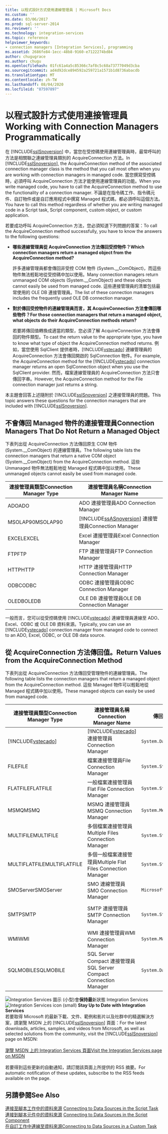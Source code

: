 ```yaml
---
title: 以程式設計方式使用連線管理員 | Microsoft Docs
ms.custom: ''
ms.date: 03/06/2017
ms.prod: sql-server-2014
ms.reviewer: ''
ms.technology: integration-services
ms.topic: reference
helpviewer_keywords:
- connection managers [Integration Services], programming
ms.assetid: 2686fe84-1ecc-48b8-9160-e7122274bd84
author: chugugrace
ms.author: chugu
ms.openlocfilehash: 01fc61a4a5c85366c7af8c5c68a73777049d3cba
ms.sourcegitcommit: ad4d92dce894592a259721a1571b1d8736abacdb
ms.translationtype: MT
ms.contentlocale: zh-TW
ms.lasthandoff: 08/04/2020
ms.locfileid: "87597897"
---
```

# <a name="working-with-connection-managers-programmatically"></a><span data-ttu-id="7fc6c-102">以程式設計方式使用連接管理員</span><span class="sxs-lookup"><span data-stu-id="7fc6c-102">Working with Connection Managers Programmatically</span></span>
  <span data-ttu-id="7fc6c-103">在 [!INCLUDE[ssISnoversion](../includes/ssisnoversion-md.md)] 中，當您在受控碼使用連線管理員時，最常呼叫的方法是相關聯之連線管理員類別的 AcquireConnection 方法。</span><span class="sxs-lookup"><span data-stu-id="7fc6c-103">In [!INCLUDE[ssISnoversion](../includes/ssisnoversion-md.md)], the AcquireConnection method of the associated connection manager class is the method that you call most often when you are working with connection managers in managed code.</span></span> <span data-ttu-id="7fc6c-104">當您撰寫受控碼時，必須呼叫 AcquireConnection 方法才能使用連線管理員的功能。</span><span class="sxs-lookup"><span data-stu-id="7fc6c-104">When you write managed code, you have to call the AcquireConnection method to use the functionality of a connection manager.</span></span> <span data-ttu-id="7fc6c-105">不論是在指令碼工作、指令碼元件、自訂物件或是自訂應用程式中撰寫 Managed 程式碼，都必須呼叫這個方法。</span><span class="sxs-lookup"><span data-stu-id="7fc6c-105">You have to call this method regardless of whether you are writing managed code in a Script task, Script component, custom object, or custom application.</span></span>  
  
 <span data-ttu-id="7fc6c-106">若要成功呼叫 AcquireConnection 方法，您必須知道下列問題的答案：</span><span class="sxs-lookup"><span data-stu-id="7fc6c-106">To call the AcquireConnection method successfully, you have to know the answers to the following questions:</span></span>  
  
-   <span data-ttu-id="7fc6c-107">**哪些連線管理員從 AcquireConnection 方法傳回受控物件？**</span><span class="sxs-lookup"><span data-stu-id="7fc6c-107">**Which connection managers return a managed object from the AcquireConnection method?**</span></span>  
  
     <span data-ttu-id="7fc6c-108">許多連線管理員都會傳回非受控 COM 物件 (System.__ComObject)，而這些物件無法輕鬆地從受控碼中加以使用。</span><span class="sxs-lookup"><span data-stu-id="7fc6c-108">Many connection managers return unmanaged COM objects (System.__ComObject) and these objects cannot easily be used from managed code.</span></span> <span data-ttu-id="7fc6c-109">這些連接管理員的清單包括最常使用的 OLE DB 連接管理員。</span><span class="sxs-lookup"><span data-stu-id="7fc6c-109">The list of these connection managers includes the frequently used OLE DB connection manager.</span></span>  
  
-   <span data-ttu-id="7fc6c-110">**對於傳回受控物件的連線管理員而言，其 AcquireConnection 方法會傳回哪些物件？**</span><span class="sxs-lookup"><span data-stu-id="7fc6c-110">**For those connection managers that return a managed object, what objects do their AcquireConnection methods return?**</span></span>  
  
     <span data-ttu-id="7fc6c-111">若要將傳回值轉換成適當的類型，您必須了解 AcquireConnection 方法會傳回的物件類型。</span><span class="sxs-lookup"><span data-stu-id="7fc6c-111">To cast the return value to the appropriate type, you have to know what type of object the AcquireConnection method returns.</span></span> <span data-ttu-id="7fc6c-112">例如，當您使用 SqlClient 提供者時，[!INCLUDE[vstecado](../includes/vstecado-md.md)] 連線管理員的 AcquireConnection 方法會傳回開啟的 SqlConnection 物件。</span><span class="sxs-lookup"><span data-stu-id="7fc6c-112">For example, the AcquireConnection method for the [!INCLUDE[vstecado](../includes/vstecado-md.md)] connection manager returns an open SqlConnection object when you use the SqlClient provider.</span></span> <span data-ttu-id="7fc6c-113">然而，檔案連線管理員的 AcquireConnection 方法只會傳回字串。</span><span class="sxs-lookup"><span data-stu-id="7fc6c-113">However, the AcquireConnection method for the File connection manager just returns a string.</span></span>  
  
 <span data-ttu-id="7fc6c-114">本主題會回答上述隨附於 [!INCLUDE[ssISnoversion](../includes/ssisnoversion-md.md)] 之連接管理員的問題。</span><span class="sxs-lookup"><span data-stu-id="7fc6c-114">This topic answers these questions for the connection managers that are included with [!INCLUDE[ssISnoversion](../includes/ssisnoversion-md.md)].</span></span>  
  
## <a name="connection-managers-that-do-not-return-a-managed-object"></a><span data-ttu-id="7fc6c-115">不會傳回 Managed 物件的連接管理員</span><span class="sxs-lookup"><span data-stu-id="7fc6c-115">Connection Managers That Do Not Return a Managed Object</span></span>  
 <span data-ttu-id="7fc6c-116">下表列出從 AcquireConnection 方法傳回原生 COM 物件 (System.__ComObject) 的連線管理員。</span><span class="sxs-lookup"><span data-stu-id="7fc6c-116">The following table lists the connection managers that return a native COM object (System.__ComObject) from the AcquireConnection method.</span></span> <span data-ttu-id="7fc6c-117">這些 Unmanaged 物件無法輕鬆地從 Managed 程式碼中加以使用。</span><span class="sxs-lookup"><span data-stu-id="7fc6c-117">These unmanaged objects cannot easily be used from managed code.</span></span>  
  
|<span data-ttu-id="7fc6c-118">連接管理員類型</span><span class="sxs-lookup"><span data-stu-id="7fc6c-118">Connection Manager Type</span></span>|<span data-ttu-id="7fc6c-119">連接管理員名稱</span><span class="sxs-lookup"><span data-stu-id="7fc6c-119">Connection Manager Name</span></span>|  
|-----------------------------|-----------------------------|  
|<span data-ttu-id="7fc6c-120">ADO</span><span class="sxs-lookup"><span data-stu-id="7fc6c-120">ADO</span></span>|<span data-ttu-id="7fc6c-121">ADO 連接管理員</span><span class="sxs-lookup"><span data-stu-id="7fc6c-121">ADO Connection Manager</span></span>|  
|<span data-ttu-id="7fc6c-122">MSOLAP90</span><span class="sxs-lookup"><span data-stu-id="7fc6c-122">MSOLAP90</span></span>|[!INCLUDE[ssASnoversion](../includes/ssasnoversion-md.md)] <span data-ttu-id="7fc6c-123">連接管理員</span><span class="sxs-lookup"><span data-stu-id="7fc6c-123">Connection Manager</span></span>|  
|<span data-ttu-id="7fc6c-124">EXCEL</span><span class="sxs-lookup"><span data-stu-id="7fc6c-124">EXCEL</span></span>|<span data-ttu-id="7fc6c-125">Excel 連接管理員</span><span class="sxs-lookup"><span data-stu-id="7fc6c-125">Excel Connection Manager</span></span>|  
|<span data-ttu-id="7fc6c-126">FTP</span><span class="sxs-lookup"><span data-stu-id="7fc6c-126">FTP</span></span>|<span data-ttu-id="7fc6c-127">FTP 連接管理員</span><span class="sxs-lookup"><span data-stu-id="7fc6c-127">FTP Connection Manager</span></span>|  
|<span data-ttu-id="7fc6c-128">HTTP</span><span class="sxs-lookup"><span data-stu-id="7fc6c-128">HTTP</span></span>|<span data-ttu-id="7fc6c-129">HTTP 連接管理員</span><span class="sxs-lookup"><span data-stu-id="7fc6c-129">HTTP Connection Manager</span></span>|  
|<span data-ttu-id="7fc6c-130">ODBC</span><span class="sxs-lookup"><span data-stu-id="7fc6c-130">ODBC</span></span>|<span data-ttu-id="7fc6c-131">ODBC 連接管理員</span><span class="sxs-lookup"><span data-stu-id="7fc6c-131">ODBC Connection Manager</span></span>|  
|<span data-ttu-id="7fc6c-132">OLEDB</span><span class="sxs-lookup"><span data-stu-id="7fc6c-132">OLEDB</span></span>|<span data-ttu-id="7fc6c-133">OLE DB 連接管理員</span><span class="sxs-lookup"><span data-stu-id="7fc6c-133">OLE DB Connection Manager</span></span>|  
  
 <span data-ttu-id="7fc6c-134">一般而言，您可以從受控碼使用 [!INCLUDE[vstecado](../includes/vstecado-md.md)] 連線管理員連線至 ADO、Excel、ODBC 或 OLE DB 資料來源。</span><span class="sxs-lookup"><span data-stu-id="7fc6c-134">Typically, you can use an [!INCLUDE[vstecado](../includes/vstecado-md.md)] connection manager from managed code to connect to an ADO, Excel, ODBC, or OLE DB data source.</span></span>  
  
## <a name="return-values-from-the-acquireconnection-method"></a><span data-ttu-id="7fc6c-135">從 AcquireConnection 方法傳回值。</span><span class="sxs-lookup"><span data-stu-id="7fc6c-135">Return Values from the AcquireConnection Method</span></span>  
 <span data-ttu-id="7fc6c-136">下表列出從 AcquireConnection 方法傳回受管理物件的連線管理員。</span><span class="sxs-lookup"><span data-stu-id="7fc6c-136">The following table lists the connection managers that return a managed object from the AcquireConnection method.</span></span> <span data-ttu-id="7fc6c-137">這些 Managed 物件可以輕鬆地從 Managed 程式碼中加以使用。</span><span class="sxs-lookup"><span data-stu-id="7fc6c-137">These managed objects can easily be used from managed code.</span></span>  
  
|<span data-ttu-id="7fc6c-138">連接管理員類型</span><span class="sxs-lookup"><span data-stu-id="7fc6c-138">Connection Manager Type</span></span>|<span data-ttu-id="7fc6c-139">連接管理員名稱</span><span class="sxs-lookup"><span data-stu-id="7fc6c-139">Connection Manager Name</span></span>|<span data-ttu-id="7fc6c-140">傳回值的類型</span><span class="sxs-lookup"><span data-stu-id="7fc6c-140">Type of Return Value</span></span>|<span data-ttu-id="7fc6c-141">其他資訊</span><span class="sxs-lookup"><span data-stu-id="7fc6c-141">Additional Information</span></span>|  
|-----------------------------|-----------------------------|--------------------------|----------------------------|  
|[!INCLUDE[vstecado](../includes/vstecado-md.md)]|[!INCLUDE[vstecado](../includes/vstecado-md.md)] <span data-ttu-id="7fc6c-142">連接管理員</span><span class="sxs-lookup"><span data-stu-id="7fc6c-142">Connection Manager</span></span>|`System.Data.SqlClient.SqlConnection`||  
|<span data-ttu-id="7fc6c-143">FILE</span><span class="sxs-lookup"><span data-stu-id="7fc6c-143">FILE</span></span>|<span data-ttu-id="7fc6c-144">檔案連接管理員</span><span class="sxs-lookup"><span data-stu-id="7fc6c-144">File Connection Manager</span></span>|`System.String`|<span data-ttu-id="7fc6c-145">檔案的路徑。</span><span class="sxs-lookup"><span data-stu-id="7fc6c-145">Path to the file.</span></span>|  
|<span data-ttu-id="7fc6c-146">FLATFILE</span><span class="sxs-lookup"><span data-stu-id="7fc6c-146">FLATFILE</span></span>|<span data-ttu-id="7fc6c-147">一般檔案連接管理員</span><span class="sxs-lookup"><span data-stu-id="7fc6c-147">Flat File Connection Manager</span></span>|`System.String`|<span data-ttu-id="7fc6c-148">檔案的路徑。</span><span class="sxs-lookup"><span data-stu-id="7fc6c-148">Path to the file.</span></span>|  
|<span data-ttu-id="7fc6c-149">MSMQ</span><span class="sxs-lookup"><span data-stu-id="7fc6c-149">MSMQ</span></span>|<span data-ttu-id="7fc6c-150">MSMQ 連接管理員</span><span class="sxs-lookup"><span data-stu-id="7fc6c-150">MSMQ Connection Manager</span></span>|`System.Messaging.MessageQueue`||  
|<span data-ttu-id="7fc6c-151">MULTIFILE</span><span class="sxs-lookup"><span data-stu-id="7fc6c-151">MULTIFILE</span></span>|<span data-ttu-id="7fc6c-152">多個檔案連接管理員</span><span class="sxs-lookup"><span data-stu-id="7fc6c-152">Multiple Files Connection Manager</span></span>|`System.String`|<span data-ttu-id="7fc6c-153">其中一個檔案的路徑。</span><span class="sxs-lookup"><span data-stu-id="7fc6c-153">Path to one of the files.</span></span>|  
|<span data-ttu-id="7fc6c-154">MULTIFLATFILE</span><span class="sxs-lookup"><span data-stu-id="7fc6c-154">MULTIFLATFILE</span></span>|<span data-ttu-id="7fc6c-155">多個一般檔案連接管理員</span><span class="sxs-lookup"><span data-stu-id="7fc6c-155">Multiple Flat Files Connection Manager</span></span>|`System.String`|<span data-ttu-id="7fc6c-156">其中一個檔案的路徑。</span><span class="sxs-lookup"><span data-stu-id="7fc6c-156">Path to one of the files.</span></span>|  
|<span data-ttu-id="7fc6c-157">SMOServer</span><span class="sxs-lookup"><span data-stu-id="7fc6c-157">SMOServer</span></span>|<span data-ttu-id="7fc6c-158">SMO 連線管理員</span><span class="sxs-lookup"><span data-stu-id="7fc6c-158">SMO Connection Manager</span></span>|`Microsoft.SqlServer.Management.Smo.Server`||  
|<span data-ttu-id="7fc6c-159">SMTP</span><span class="sxs-lookup"><span data-stu-id="7fc6c-159">SMTP</span></span>|<span data-ttu-id="7fc6c-160">SMTP 連接管理員</span><span class="sxs-lookup"><span data-stu-id="7fc6c-160">SMTP Connection Manager</span></span>|`System.String`|<span data-ttu-id="7fc6c-161">例如： `SmtpServer=<server name>;UseWindowsAuthentication=True;EnableSsl=False;`</span><span class="sxs-lookup"><span data-stu-id="7fc6c-161">For example: `SmtpServer=<server name>;UseWindowsAuthentication=True;EnableSsl=False;`</span></span>|  
|<span data-ttu-id="7fc6c-162">WMI</span><span class="sxs-lookup"><span data-stu-id="7fc6c-162">WMI</span></span>|<span data-ttu-id="7fc6c-163">WMI 連接管理員</span><span class="sxs-lookup"><span data-stu-id="7fc6c-163">WMI Connection Manager</span></span>|`System.Management.ManagementScope`||  
|<span data-ttu-id="7fc6c-164">SQLMOBILE</span><span class="sxs-lookup"><span data-stu-id="7fc6c-164">SQLMOBILE</span></span>|<span data-ttu-id="7fc6c-165">SQL Server Compact 連接管理員</span><span class="sxs-lookup"><span data-stu-id="7fc6c-165">SQL Server Compact Connection Manager</span></span>|`System.Data.SqlServerCe.SqlCeConnection`||  
  
<span data-ttu-id="7fc6c-166">![Integration Services 圖示 (小型) ](media/dts-16.gif "Integration Services 圖示 (小)")會**保持最**新狀態 Integration Services  </span><span class="sxs-lookup"><span data-stu-id="7fc6c-166">![Integration Services icon (small)](media/dts-16.gif "Integration Services icon (small)")  **Stay Up to Date with Integration Services**</span></span><br /> <span data-ttu-id="7fc6c-167">若要取得 Microsoft 的最新下載、文件、範例和影片以及社群中的精選解決方案，請瀏覽 MSDN 上的 [!INCLUDE[ssISnoversion](../includes/ssisnoversion-md.md)] 頁面：</span><span class="sxs-lookup"><span data-stu-id="7fc6c-167">For the latest downloads, articles, samples, and videos from Microsoft, as well as selected solutions from the community, visit the [!INCLUDE[ssISnoversion](../includes/ssisnoversion-md.md)] page on MSDN:</span></span><br /><br /> [<span data-ttu-id="7fc6c-168">瀏覽 MSDN 上的 Integration Services 頁面</span><span class="sxs-lookup"><span data-stu-id="7fc6c-168">Visit the Integration Services page on MSDN</span></span>](https://go.microsoft.com/fwlink/?LinkId=136655)<br /><br /> <span data-ttu-id="7fc6c-169">若要得到這些更新的自動通知，請訂閱該頁面上所提供的 RSS 摘要。</span><span class="sxs-lookup"><span data-stu-id="7fc6c-169">For automatic notification of these updates, subscribe to the RSS feeds available on the page.</span></span>  
  
## <a name="see-also"></a><span data-ttu-id="7fc6c-170">另請參閱</span><span class="sxs-lookup"><span data-stu-id="7fc6c-170">See Also</span></span>  
 <span data-ttu-id="7fc6c-171">[連接至腳本工作中的資料來源](extending-packages-scripting/task/connecting-to-data-sources-in-the-script-task.md) </span><span class="sxs-lookup"><span data-stu-id="7fc6c-171">[Connecting to Data Sources in the Script Task](extending-packages-scripting/task/connecting-to-data-sources-in-the-script-task.md) </span></span>  
 <span data-ttu-id="7fc6c-172">[連接到腳本元件中的資料來源](extending-packages-scripting/data-flow-script-component/connecting-to-data-sources-in-the-script-component.md) </span><span class="sxs-lookup"><span data-stu-id="7fc6c-172">[Connecting to Data Sources in the Script Component](extending-packages-scripting/data-flow-script-component/connecting-to-data-sources-in-the-script-component.md) </span></span>  
 [<span data-ttu-id="7fc6c-173">在自訂工作中連線至資料來源</span><span class="sxs-lookup"><span data-stu-id="7fc6c-173">Connecting to Data Sources in a Custom Task</span></span>](extending-packages-custom-objects/task/connecting-to-data-sources-in-a-custom-task.md)  
  
  
